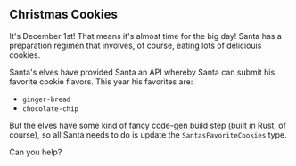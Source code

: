 ## Christmas Cookies

It's December 1st! That means it's almost time for the big day! Santa has a preparation regimen that involves, of course, eating lots of deliciouis cookies.

Santa's elves have provided Santa an API whereby Santa can submit his favorite cookie flavors. This year his favorites are:

- `ginger-bread`
- `chocolate-chip`

But the elves have some kind of fancy code-gen build step (built in Rust, of course), so all Santa needs to do is update the `SantasFavoriteCookies` type.

Can you help?